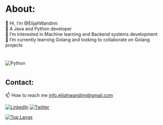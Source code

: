 # About:
 👋 Hi, I’m @ElijahWandimi <br>
 💞️ A Java and Python developer<br>
 👀 I’m interested in Machine learning and Backend systems development<br>
 🌱 I’m currently learning Golang and looking to collaborate on Golang projects<br>
#
![Python](https://img.shields.io/badge/python-3670A0?style=plastic&logo=python&logoColor=ffdd54)
#
## Contact:
 📫 How to reach me info.elijahwandimi@gmail.com

 [![LinkedIn](https://img.shields.io/badge/LinkedIn-%230077B5.svg?logo=linkedin&logoColor=white)](https://www.linkedin.com/in/ElijahWandimi/) [![Twitter](https://img.shields.io/badge/Twitter-%231DA1F2.svg?logo=Twitter&logoColor=white)](https://twitter.com/elijahwandimi) 

[![Top Langs](https://github-readme-stats.vercel.app/api/top-langs/?username=ElijahWandimi&layout=compact&theme=tokyonight)]()<br>

<!---
ElijahWandimi/ElijahWandimi is a ✨ special ✨ repository because its `README.md` (this file) appears on your GitHub profile.
You can click the Preview link to take a look at your changes.
--->
